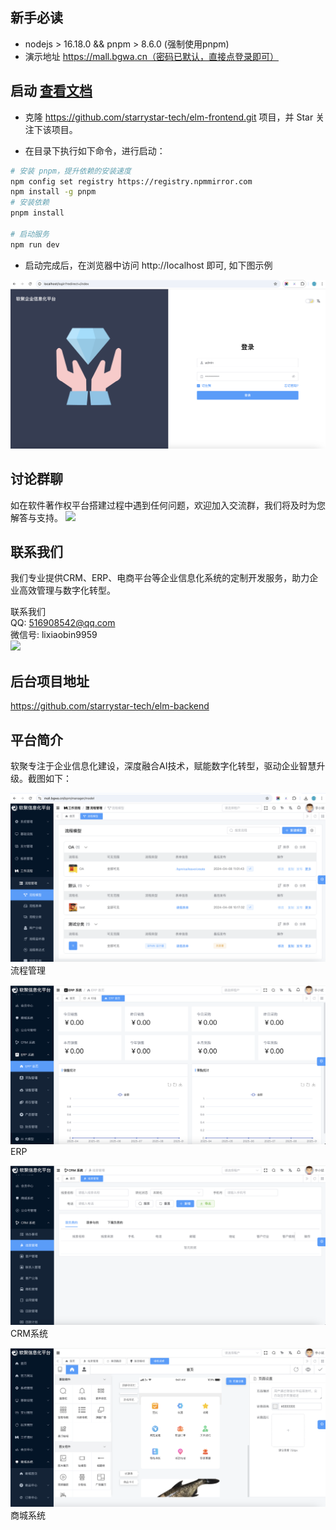 
## 新手必读

* nodejs > 16.18.0 && pnpm > 8.6.0 (强制使用pnpm)
* 演示地址 https://mall.bgwa.cn（密码已默认，直接点登录即可）

## 启动 [查看文档](https://docs.bgwa.cn/frontend.html)

* 克隆 https://github.com/starrystar-tech/elm-frontend.git 项目，并 Star 关注下该项目。

* 在目录下执行如下命令，进行启动：
```sh
# 安装 pnpm，提升依赖的安装速度
npm config set registry https://registry.npmmirror.com
npm install -g pnpm
# 安装依赖
pnpm install

# 启动服务
npm run dev

```
* 启动完成后，在浏览器中访问 http://localhost 即可, 如下图示例

![登录页](.image/login.png)

## 讨论群聊
如在软件著作权平台搭建过程中遇到任何问题，欢迎加入交流群，我们将及时为您解答与支持。
[<img src="https://file.bgwa.cn/bgwa/groupchat.jpg" width="300" />](https://file.bgwa.cn/bgwa/groupchat.jpg)

## 联系我们
我们专业提供CRM、ERP、电商平台等企业信息化系统的定制开发服务，助力企业高效管理与数字化转型。

联系我们<br>
QQ: 516908542@qq.com <br>
微信号: lixiaobin9959 <br>
[<img src="https://file.bgwa.cn/bgwa/groupchat.jpg" width="300" />](https://file.bgwa.cn/bgwa/cooperation.jpg) 

## 后台项目地址
https://github.com/starrystar-tech/elm-backend

## 平台简介

软聚专注于企业信息化建设，深度融合AI技术，赋能数字化转型，驱动企业智慧升级。截图如下：

![流程管理](.image/1.png)
流程管理

![ERP](.image/2.png)
ERP

![CRM](.image/3.png) 
CRM系统

![商城系统](.image/4.png)
商城系统




